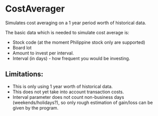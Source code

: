 CostAverager
============

Simulates cost averaging on a 1 year period worth of historical data.

The basic data which is needed to simulate cost average is:
- Stock code (at the moment Philippine stock only are supported)
- Board lot
- Amount to invest per interval.
- Interval (in days) - how frequent you would be investing.

Limitations:
--------------

- This is only using 1 year worth of historical data.
- This does not yet take into account transaction costs.
- Interval parameter does not count non-business days (weekends/holidays?), so only rough estimation of gain/loss can be given by the program.
